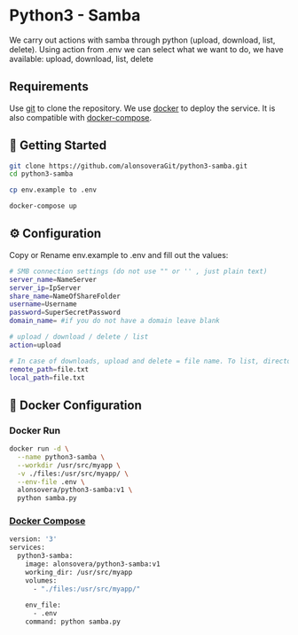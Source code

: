 # Python3 - Samba

We carry out actions with samba through python (upload, download, list, delete).
Using action from .env we can select what we want to do, we have available: upload, download, list, delete

## Requirements
Use [git](https://git-scm.com/) to clone the repository.
We use [docker](https://www.docker.com/) to deploy the service.
It is also compatible with [docker-compose](https://docs.docker.com/compose/).



## 🚀 Getting Started

```bash
git clone https://github.com/alonsoveraGit/python3-samba.git 
cd python3-samba

cp env.example to .env

docker-compose up


```
## ⚙️ Configuration
Copy or Rename env.example to .env and fill out the values:
```bash
# SMB connection settings (do not use "" or '' , just plain text)
server_name=NameServer
server_ip=IpServer
share_name=NameOfShareFolder
username=Username
password=SuperSecretPassword
domain_name= #if you do not have a domain leave blank

# upload / download / delete / list 
action=upload

# In case of downloads, upload and delete = file name. To list, directory (If it is root, leave blank)
remote_path=file.txt
local_path=file.txt
```
## 🐬 Docker Configuration
### Docker Run

```bash
docker run -d \
  --name python3-samba \
  --workdir /usr/src/myapp \
  -v ./files:/usr/src/myapp/ \
  --env-file .env \
  alonsovera/python3-samba:v1 \
  python samba.py

```

### [Docker Compose](https://github.com/alonsoveraGit/python3-samba/blob/main/docker-compose.yml)

```bash
version: '3'
services:
  python3-samba:
    image: alonsovera/python3-samba:v1
    working_dir: /usr/src/myapp
    volumes:
      - "./files:/usr/src/myapp/"
      
    env_file:
      - .env
    command: python samba.py
    

```

